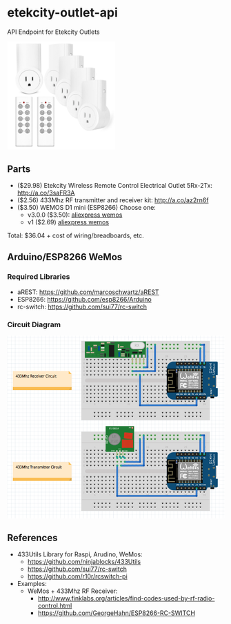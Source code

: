 # etekcity-outlet-api

API Endpoint for Etekcity Outlets

<img src="etekcity-outlets.png" width="250">

## Parts

* ($29.98) Etekcity Wireless Remote Control Electrical Outlet 5Rx-2Tx: <http://a.co/3saFR3A>
* ($2.56)  433Mhz RF transmitter and receiver kit: <http://a.co/az2rn6f>
* ($3.50)  WEMOS D1 mini (ESP8266) Choose one:
	* v3.0.0 ($3.50): [aliexpress wemos](https://www.aliexpress.com/store/product/D1-mini-Mini-NodeMcu-4M-bytes-Lua-WIFI-Internet-of-Things-development-board-based-ESP8266/1331105_32529101036.html?spm=2114.12010608.0.0.7a2e719fKwc0Az)
	* v1 ($2.69) [aliexpress wemos](https://www.aliexpress.com/item/ESP8266-ESP12-ESP-12-WeMos-D1-Mini-WIFI-Dev-Kit-Development-Board-NodeMCU-Lua/32653918483.html?spm=2114.search0104.3.2.6a801ed5nPwD8c&ws_ab_test=searchweb0_0,searchweb201602_1_10152_10151_10065_10344_10130_10068_10324_10342_10547_10325_10343_10546_10340_10548_10341_10545_10084_10083_10618_10630_10307_10313_10059_10534_100031_10103_10627_10626_10624_10623_10622_10621_10620_10142,searchweb201603_25,ppcSwitch_5&algo_expid=4779d5af-12ca-44c9-bd20-c7c6f4e0208d-0&algo_pvid=4779d5af-12ca-44c9-bd20-c7c6f4e0208d&transAbTest=ae803_5&priceBeautifyAB=0)

Total: $36.04 + cost of wiring/breadboards, etc.

## Arduino/ESP8266 WeMos

### Required Libraries

* aREST: <https://github.com/marcoschwartz/aREST>
* ESP8266: <https://github.com/esp8266/Arduino>
* rc-switch: <https://github.com/sui77/rc-switch>

### Circuit Diagram

![Transmitter/Receiver Circuit](433Mhz_WeMos_Circuit_diagram.png)

## References

* 433Utils Library for Raspi, Arudino, WeMos:
	* <https://github.com/ninjablocks/433Utils>
	* <https://github.com/sui77/rc-switch>
	* <https://github.com/r10r/rcswitch-pi>
* Examples:
	* WeMos + 433Mhz RF Receiver:
		* <http://www.finklabs.org/articles/find-codes-used-by-rf-radio-control.html>
		* <https://github.com/GeorgeHahn/ESP8266-RC-SWITCH>
